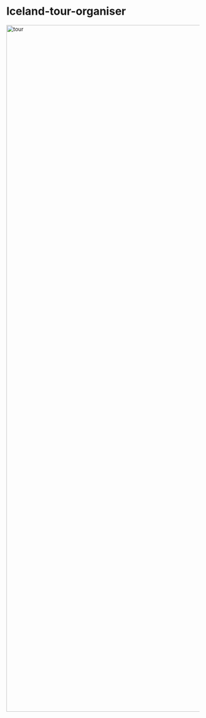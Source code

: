 # Iceland-tour-organiser

<img width="1792" alt="tour" src="https://user-images.githubusercontent.com/116962905/226277375-d7075b4c-6d22-4bf2-a853-2b19cff20984.png">
